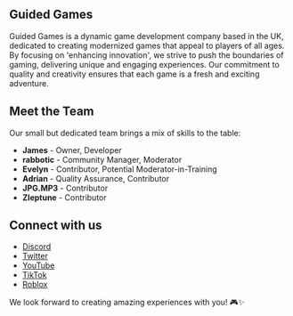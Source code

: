## Guided Games

Guided Games is a dynamic game development company based in the UK, dedicated to creating modernized games that appeal to players of all ages. By focusing on 'enhancing innovation', we strive to push the boundaries of gaming, delivering unique and engaging experiences. Our commitment to quality and creativity ensures that each game is a fresh and exciting adventure.

## Meet the Team
Our small but dedicated team brings a mix of skills to the table:

- **James** - Owner, Developer  
- **rabbotic** - Community Manager, Moderator  
- **Evelyn** - Contributor, Potential Moderator-in-Training  
- **Adrian** - Quality Assurance, Contributor  
- **JPG.MP3** - Contributor  
- **Zleptune** - Contributor

## Connect with us
- [Discord](https://discord.gg/aGzDJ6wX55)
- [Twitter](https://twitter.com/LilIceyGames)
- [YouTube](https://youtube.com/@LilIceyGames)
- [TikTok](https://tiktok.com/@LilIceyGames)
- [Roblox](https://roblox.com/groups/32703054)

We look forward to creating amazing experiences with you! 🎮✨
